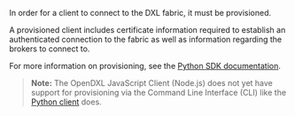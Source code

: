 In order for a client to connect to the DXL fabric, it must be provisioned.

A provisioned client includes certificate information required to establish an
authenticated connection to the fabric as well as information regarding the
brokers to connect to.

For more information on provisioning, see the
[Python SDK documentation](https://opendxl.github.io/opendxl-client-python/pydoc/provisioningoverview.html).

  > **Note:** The OpenDXL JavaScript Client (Node.js) does not yet have support
  > for provisioning via the Command Line Interface (CLI) like the
  > [Python client](https://opendxl.github.io/opendxl-client-python/pydoc/basiccliprovisioning.html#basiccliprovisioning)
  > does.

